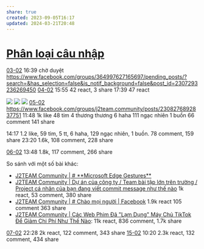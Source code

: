 ```yaml
---
share: true
created: 2023-09-05T16:17
updated: 2024-03-21T20:48
---
```

# [Phân loại câu nhập](../../../../Tr%E1%BA%A5n%20K%E1%BB%B3/4%20Th%C3%A0nh%20ph%E1%BA%A9m/Truy%E1%BB%81n%20th%C3%B4ng/Ph%C3%A2n%20lo%E1%BA%A1i%20c%C3%A2u%20nh%E1%BA%ADp.md) 
[03-02](03-02.md) 16:39 chờ duyệt https://www.facebook.com/groups/364997627165697/pending_posts/?search=&has_selection=false&is_notif_background=false&post_id=2307293236269450
[04-02](04-02.md) 15:55 42 react, 3 share
17:39 47 react 

![](https://i.imgur.com/dF3dbQt.png)
![](https://i.imgur.com/4ydncxU.png)
![](https://i.imgur.com/rsyNKrn.png)
[05-02](05-02.md) https://www.facebook.com/groups/j2team.community/posts/2308276892837751
11:48 
1k like 48 tim 4 thương thương 6 haha 111 ngạc nhiên 1 buồn
66 comment 141 share

14:17 1.2 like, 59 tim, 5 tt, 6 haha, 129 ngạc nhiên, 1 buồn. 78 comment, 159 share
23:20 1.6k, 108 comment, 228 share

[06-02](06-02.md) 13:48 1.8k, 117 comment, 266 share

So sánh với một số bài khác:
- [J2TEAM Community | # \*\*Microsoft Edge Gestures\*\*](https://www.facebook.com/groups/j2team.community/posts/2305918139740293/?__cft__[0]=AZXcQTtwKO0nOStO1lEP3VgH2qNGqtamD7rg7tgBI-pXvZ0xd3z6bNzzQz2T7UHTNAFfkq-UvV2R1cKQz6sMI-QWw_4VmtJgnhZ0JlxapgzMXuO6Y9KSxk3n4XS3T9-drJnnCi6rZquDhna3wT2fwlxgilEyUmnaW0D9ngiTZ1FAV20zJmDwG4YzOppRGka6YMo&__tn__=%2CO%2CP-R)
- [J2TEAM Community | Dự án của công ty / Team bài tập lớn trên trường / Project cá nhân của bạn đang viết commit message như thế nào](https://www.facebook.com/groups/j2team.community/posts/2304230613242379/?__cft__[0]=AZUP9Iks29_yQ6NEZGByjVMcrTTyI6zwvm3WeXh9AIwgLk3gW23p4lbXf1vEeGoRol40gW6z498nAg5MWsLtls9qU_Jz_1P1peBpC1aLpog_7FUage8qLts5XlXIc18VjXGNh5CSUcEU5dUrf33yTHLrwzMIORKOO_YXga6vmiwxqEKVpghjrzUAXdYGtw91_MM&__tn__=%2CO%2CP-R) 1k react, 53 comment, 380 share
- [J2TEAM Community | # Chào mọi người | Facebook](https://www.facebook.com/groups/j2team.community/posts/2307637936234980/?__cft__[0]=AZVkHMtvmGzC5q1GSjS1N14ezebNVCgQ9jCxDdu9iU8xghoaepr5YhKwev-xgsGtBOr3aD1MJmjbyps84f2hJ1YkKU885Zw0Q31G9vhD6nWXaH1TOvkPLpOUlqbFkiBtz1Qttq2AIXqbo_HAACZXsezyr8NqafpkRW1J4_pjx0XAUAAeCEbl0eJwH1qoCqtHlJ8&__tn__=%2CO%2CP-R) 1.9k react 105 comment 363 share
- [J2TEAM Community | Các Web Phim Đã "Lạm Dụng" Máy Chủ TikTok Để Giảm Chi Phí Như Thế Nào](https://www.facebook.com/groups/j2team.community/posts/2302319523433488): 11k react, 836 comment, 1.7k share

[07-02](07-02.md) 22:28 2k react, 122 comment, 343 share
[15-02](15-02.md) 10:20 2.3k react, 132 comment, 434 share